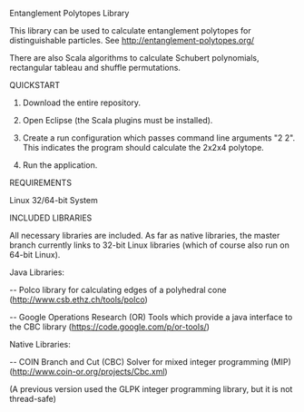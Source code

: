 Entanglement Polytopes Library

This library can be used to calculate entanglement polytopes for distinguishable
particles. See http://entanglement-polytopes.org/

There are also Scala algorithms to calculate Schubert polynomials, rectangular
tableau and shuffle permutations.

QUICKSTART

1. Download the entire repository.

2. Open Eclipse (the Scala plugins must be installed).

3. Create a run configuration which passes command line arguments "2 2". This
   indicates the program should calculate the 2x2x4 polytope.

4. Run the application.

REQUIREMENTS

Linux 32/64-bit System


INCLUDED LIBRARIES

All necessary libraries are included. As far as native libraries, the master 
branch currently links to 32-bit Linux libraries (which of course also run on 
64-bit Linux).

Java Libraries:

-- Polco library for calculating edges of a polyhedral cone 
   (http://www.csb.ethz.ch/tools/polco)
   
-- Google Operations Research (OR) Tools which provide a java interface to
   the CBC library
   (https://code.google.com/p/or-tools/)
   
Native Libraries:

-- COIN Branch and Cut (CBC) Solver for mixed integer programming (MIP)
   (http://www.coin-or.org/projects/Cbc.xml)
   
(A previous version used the GLPK integer programming library, but it is not
thread-safe)